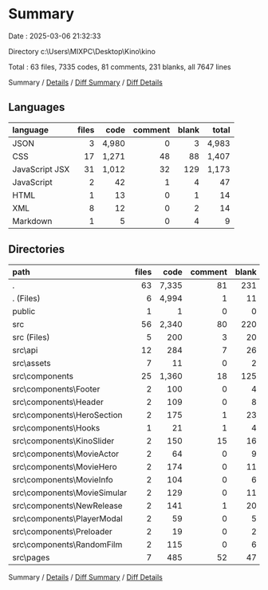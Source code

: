 # Summary

Date : 2025-03-06 21:32:33

Directory c:\\Users\\MIXPC\\Desktop\\Kino\\kino

Total : 63 files,  7335 codes, 81 comments, 231 blanks, all 7647 lines

Summary / [Details](details.md) / [Diff Summary](diff.md) / [Diff Details](diff-details.md)

## Languages
| language | files | code | comment | blank | total |
| :--- | ---: | ---: | ---: | ---: | ---: |
| JSON | 3 | 4,980 | 0 | 3 | 4,983 |
| CSS | 17 | 1,271 | 48 | 88 | 1,407 |
| JavaScript JSX | 31 | 1,012 | 32 | 129 | 1,173 |
| JavaScript | 2 | 42 | 1 | 4 | 47 |
| HTML | 1 | 13 | 0 | 1 | 14 |
| XML | 8 | 12 | 0 | 2 | 14 |
| Markdown | 1 | 5 | 0 | 4 | 9 |

## Directories
| path | files | code | comment | blank | total |
| :--- | ---: | ---: | ---: | ---: | ---: |
| . | 63 | 7,335 | 81 | 231 | 7,647 |
| . (Files) | 6 | 4,994 | 1 | 11 | 5,006 |
| public | 1 | 1 | 0 | 0 | 1 |
| src | 56 | 2,340 | 80 | 220 | 2,640 |
| src (Files) | 5 | 200 | 3 | 20 | 223 |
| src\\api | 12 | 284 | 7 | 26 | 317 |
| src\\assets | 7 | 11 | 0 | 2 | 13 |
| src\\components | 25 | 1,360 | 18 | 125 | 1,503 |
| src\\components\\Footer | 2 | 100 | 0 | 4 | 104 |
| src\\components\\Header | 2 | 109 | 0 | 8 | 117 |
| src\\components\\HeroSection | 2 | 175 | 1 | 23 | 199 |
| src\\components\\Hooks | 1 | 21 | 1 | 4 | 26 |
| src\\components\\KinoSlider | 2 | 150 | 15 | 16 | 181 |
| src\\components\\MovieActor | 2 | 64 | 0 | 9 | 73 |
| src\\components\\MovieHero | 2 | 174 | 0 | 11 | 185 |
| src\\components\\MovieInfo | 2 | 104 | 0 | 6 | 110 |
| src\\components\\MovieSimular | 2 | 129 | 0 | 11 | 140 |
| src\\components\\NewRelease | 2 | 141 | 1 | 20 | 162 |
| src\\components\\PlayerModal | 2 | 59 | 0 | 5 | 64 |
| src\\components\\Preloader | 2 | 19 | 0 | 2 | 21 |
| src\\components\\RandomFilm | 2 | 115 | 0 | 6 | 121 |
| src\\pages | 7 | 485 | 52 | 47 | 584 |

Summary / [Details](details.md) / [Diff Summary](diff.md) / [Diff Details](diff-details.md)